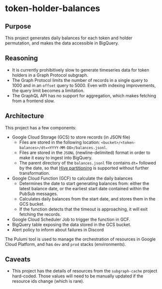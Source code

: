 # token-holder-balances

## Purpose

This project generates daily balances for each token and holder permutation, and makes the data accessible in BigQuery.

## Reasoning

- It is currently prohibitively slow to generate timeseries data for token holders in a Graph Protocol subgraph.
- The Graph Protocol limits the number of records in a single query to 1000 and in an `offset` query to 5000. Even with indexing improvements, the query limit becomes a limitation.
- The GraphQL API has no support for aggregation, which makes fetching from a frontend slow.

## Architecture

This project has a few components:

- Google Cloud Storage (GCS) to store records (in JSON file)
  - Files are stored in the following location: `<bucket>/<token-balances>/dt=<YYYY-MM-DD>/balances.jsonl`.
  - Files are stored in the `JSONL` (newline-delimited) format in order to make it easy to ingest into BigQuery.
  - The parent directory of the `balances.jsonl` file contains `dt=` followed by the date, so that [Hive partitioning](https://cloud.google.com/bigquery/docs/hive-partitioned-queries-gcs#supported_data_layouts) is supported without further transformation.
- Google Cloud Function (GCF) to calculate the daily balances
  - Determines the date to start generating balances from: either the latest balance date, or the earliest start date contained within the PubSub messages.
  - Calculates daily balances from the start date, and stores them in the GCS bucket.
  - If the function detects that the timeout is approaching, it will exit fetching the records.
- Google Cloud Scheduler Job to trigger the function in GCF.
- BigQuery table exposing the data stored in the GCS bucket.
- Alert policy to inform about failures in Discord

The Pulumi tool is used to manage the orchestration of resources in Google Cloud Platform, and has `dev` and `prod` stacks (environments).

## Caveats

- This project has the details of resources from the `subgraph-cache` project hard-coded. Those values will need to be manually updated if the resource ids change (which is rare).
